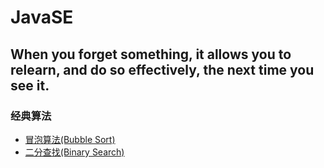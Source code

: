 # JavaSE
When you forget something, it allows you to relearn, and do so effectively, the next time you see it. 
---
### 经典算法
- [冒泡算法(Bubble Sort)](./BubbleSort.md)
- [二分查找(Binary Search)](./BinarySearch.md)
